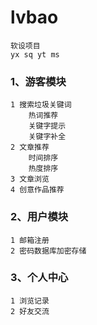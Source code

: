 # lvbao
    软设项目
    yx sq yt ms

### 1、游客模块
    1 搜索垃圾关键词
        热词推荐
        关键字提示
        关键字补全
    2 文章推荐
        时间排序
        热度排序
    3 文章浏览
    4 创意作品推荐
### 2、用户模块
    1 邮箱注册
    2 密码数据库加密存储
### 3、个人中心
    1 浏览记录
    2 好友交流
